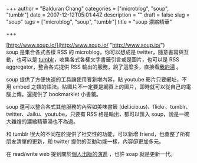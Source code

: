 +++
author = "Balduran Chang"
categories = ["microblog", "soup", "tumblr"]
date = 2007-12-12T05:01:44Z
description = ""
draft = false
slug = "soup"
tags = ["microblog", "soup", "tumblr"]
title = "soup 濃縮精華"

+++


[http://www.soup.io/](http://www.soup.io/ "http://www.soup.io/")  
 soup 是集合各式各樣 RSS 的 microblog，你可以想成是 twitter，隨意書寫與互動，也可以是 [tumblr](http://www.cs.nctu.edu.tw/~changcc/wordpress/2007/03/06/tumblr-tumblelog/)，收集各式各樣文字書籤引言或是圖片，也可以是 RSS aggregator，整合各式提供 RSS 輸出的服務，說了這麼多，直接看[我的湯](http://balduran.soup.io/ "我的湯") 。

soup 提供了方便快速的工具讓使用者新增內容，貼 youtube 影片只要網址，不用 embed 之類的語法。貼圖片不一定要是網頁上的圖片，即時就可以從自己的電腦上傳。還提供了 bookmarklet 小書籤。

soup 還可以整合各式其他服務的內容如美味書籤 (del.icio.us)、flickr、tumblr、twitter、Jaiku、youtube，只要有 RSS 格是輸出，都可以匯入 soup，說是一碗大雜燴的濃縮精華湯也不為過。

和 tumblr 很大的不同在於提供了社交性的功能，可以新增 friend，也彙整了所有朋友清單的更新，和 twitter 提供的互動功能一樣，內容卻更加多元。

在 read/write web 提到關於[個人出版的演進](http://www.readwriteweb.com/archives/the_evolution_of_personal_publ.php "個人出版的演進") ，也許 soap 就是更新一代。

